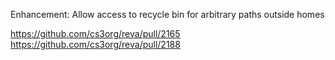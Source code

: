 Enhancement: Allow access to recycle bin for arbitrary paths outside homes

https://github.com/cs3org/reva/pull/2165
https://github.com/cs3org/reva/pull/2188